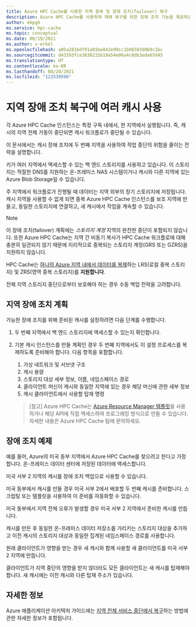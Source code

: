 ```yaml
---
title: Azure HPC Cache를 사용한 지역 중복 및 장애 조치(failover) 복구
description: Azure HPC Cache를 사용하여 재해 복구를 위한 장애 조치 기능을 제공하는 기술
author: ekpgh
ms.service: hpc-cache
ms.topic: conceptual
ms.date: 08/19/2021
ms.author: v-erkel
ms.openlocfilehash: a05a281bdf01a01be842e99cc1b08383d0b9c1bc
ms.sourcegitcommit: d43193fce3838215b19a54e06a4c0db3eda65d45
ms.translationtype: HT
ms.contentlocale: ko-KR
ms.lasthandoff: 08/20/2021
ms.locfileid: "122539596"
---
```

# <a name="use-multiple-caches-for-regional-failover-recovery"></a>지역 장애 조치 복구에 여러 캐시 사용

각 Azure HPC Cache 인스턴스는 특정 구독 내에서, 한 지역에서 실행됩니다. 즉, 캐시의 지역 전체 가동이 중단되면 캐시 워크플로가 중단될 수 있습니다.

이 문서에서는 캐시 장애 조치에 두 번째 지역을 사용하여 작업 중단의 위험을 줄이는 전략을 설명합니다.

키가 여러 지역에서 액세스할 수 있는 백 엔드 스토리지를 사용하고 있습니다. 이 스토리지는 적절한 DNS를 지원하는 온-프레미스 NAS 시스템이거나 캐시와 다른 지역에 있는 Azure Blob Storage일 수 있습니다.

주 지역에서 워크플로가 진행될 때 데이터는 지역 외부의 장기 스토리지에 저장됩니다. 캐시 지역을 사용할 수 없게 되면 중복 Azure HPC Cache 인스턴스를 보조 지역에 만들고, 동일한 스토리지에 연결하고, 새 캐시에서 작업을 계속할 수 있습니다.

> [!NOTE]
> 이 장애 조치(failover) 계획에는 *스토리지 계정* 지역의 완전한 중단이 포함되지 않습니다. 또한 Azure HPC Cache는 지역 간 비동기 복사가 HPC Cache 워크플로에 대해 충분히 일관되지 않기 때문에 지리적으로 중복되는 스토리지 계정(GRS 또는 GZRS)을 지원하지 않습니다.
>
> HPC Cache는 [하나의 Azure 지역 내에서 데이터를 복제](../storage/common/storage-redundancy.md#redundancy-in-the-primary-region)하는 LRS(로컬 중복 스토리지) 및 ZRS(영역 중복 스토리지)를 **지원합니다**.
>
> 전체 지역 스토리지 중단으로부터 보호해야 하는 경우 수동 백업 전략을 고려합니다.

## <a name="planning-for-regional-failover"></a>지역 장애 조치 계획

가능한 장애 조치를 위해 준비된 캐시를 설정하려면 다음 단계를 수행합니다.

1. 두 번째 지역에서 백 엔드 스토리지에 액세스할 수 있는지 확인합니다.
1. 기본 캐시 인스턴스를 만들 계획인 경우 두 번째 지역에서도 이 설정 프로세스를 복제하도록 준비해야 합니다. 다음 항목을 포함합니다.

   1. 가상 네트워크 및 서브넷 구조
   1. 캐시 용량
   1. 스토리지 대상 세부 정보, 이름, 네임스페이스 경로
   1. 클라이언트 머신이 캐시와 동일한 지역에 있는 경우 해당 머신에 관한 세부 정보
   1. 캐시 클라이언트에서 사용할 탑재 명령

   > [참고] Azure HPC Cache는 [Azure Resource Manager 템플릿](../azure-resource-manager/templates/overview.md)을 사용하거나 해당 API에 직접 액세스하여 프로그래밍 방식으로 만들 수 있습니다. 자세한 내용은 Azure HPC Cache 팀에 문의하세요.

## <a name="failover-example"></a>장애 조치 예제

예를 들어, Azure의 미국 동부 지역에서 Azure HPC Cache를 찾으려고 한다고 가정합니다. 온-프레미스 데이터 센터에 저장된 데이터에 액세스합니다.

미국 서부 2 지역의 캐시를 장애 조치 백업으로 사용할 수 있습니다.

미국 동부에서 캐시를 만들 경우 미국 서부 2에서 배포할 두 번째 캐시를 준비합니다. 스크립팅 또는 템플릿을 사용하여 이 준비를 자동화할 수 있습니다.

미국 동부에서 지역 전체 오류가 발생할 경우 미국 서부 2 지역에서 준비한 캐시를 만듭니다.

캐시를 만든 후 동일한 온-프레미스 데이터 저장소를 가리키는 스토리지 대상을 추가하고 이전 캐시의 스토리지 대상과 동일한 집계된 네임스페이스 경로를 사용합니다.

원래 클라이언트가 영향을 받는 경우 새 캐시와 함께 사용할 새 클라이언트를 미국 서부 2 지역에 만듭니다.

클라이언트가 지역 중단의 영향을 받지 않더라도 모든 클라이언트는 새 캐시를 탑재해야 합니다. 새 캐시에는 이전 캐시와 다른 탑재 주소가 있습니다.

## <a name="learn-more"></a>자세한 정보

Azure 애플리케이션 아키텍처 가이드에는 [지역 전체 서비스 중단에서 복구](/azure/architecture/resiliency/recovery-loss-azure-region)하는 방법에 관한 자세한 정보가 포함됩니다.
